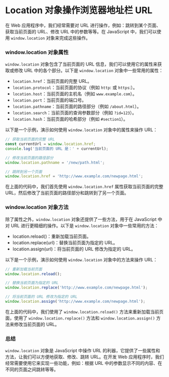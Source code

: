 # Location 对象操作浏览器地址栏 URL

在 Web 应用程序中，我们经常需要对 URL 进行操作，例如：跳转到某个页面、获取当前页面的 URL、修改 URL 中的参数等等。在 JavaScript 中，我们可以使用 `window.location` 对象来完成这些操作。

### window.location 对象属性

`window.location` 对象包含了当前页面的 URL 信息，我们可以使用它的属性来获取或修改 URL 中的各个部分。以下是 `window.location` 对象中一些常用的属性：

- `location.href`：当前页面的完整 URL。
- `location.protocol`：当前页面的协议（例如 `http`: 或 `https`:）。
- `location.host`：当前页面的主机名（例如 `www.example.com`）。
- `location.port`：当前页面的端口号。
- `location.pathname`：当前页面的路径部分（例如 `/about.html`）。
- `location.search`：当前页面的查询参数部分（例如 `?id=123`）。
- `location.hash`：当前页面的哈希部分（例如 `#section1`）。

以下是一个示例，演示如何使用 `window.location` 对象中的属性来操作 URL：

```javascript
// 获取当前页面的完整 URL
const currentUrl = window.location.href;
console.log('当前页面的 URL 是：' + currentUrl);

// 修改当前页面的路径部分
window.location.pathname = '/new/path.html';

// 跳转到另一个页面
window.location.href = 'http://www.example.com/newpage.html';
```

在上面的代码中，我们首先使用 `window.location.href` 属性获取当前页面的完整 URL，然后修改了当前页面的路径部分和跳转到了另一个页面。

### window.location 对象方法

除了属性之外，`window.location` 对象还提供了一些方法，用于在 JavaScript 中对 URL 进行更精细的操作。以下是 `window.location` 对象中一些常用的方法：

- location.reload()：重新加载当前页面。
- location.replace(url)：替换当前页面为指定的 URL。
- location.assign(url)：将当前页面的 URL 修改为指定的 URL。

以下是一个示例，演示如何使用 `window.location` 对象中的方法来操作 URL：

```javascript
// 重新加载当前页面
window.location.reload();

// 替换当前页面为指定的 URL
window.location.replace('http://www.example.com/newpage.html');

// 将当前页面的 URL 修改为指定的 URL
window.location.assign('http://www.example.com/newpage.html');
```

在上面的代码中，我们使用了 `window.location.reload()` 方法来重新加载当前页面，使用了 `window.location.replace()` 方法和 `window.location.assign()` 方法来修改当前页面的 URL。

### 总结

`window.location` 对象是 JavaScript 中操作 URL 的利器，它提供了一些属性和方法，让我们可以方便地获取、修改、跳转 URL。在开发 Web 应用程序时，我们经常需要使用它来实现一些功能，例如：根据 URL 中的参数显示不同的内容、在不同的页面之间跳转等等。

